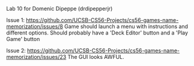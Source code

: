 Lab 10 for Domenic Dipeppe (drdipepperjr)

Issue 1: https://github.com/UCSB-CS56-Projects/cs56-games-name-memorization/issues/8
Game should launch a menu with instructions and different options. Should probably have a 'Deck Editor' button and a 'Play Game' button

Issue 2: https://github.com/UCSB-CS56-Projects/cs56-games-name-memorization/issues/23
The GUI looks AWFUL.
